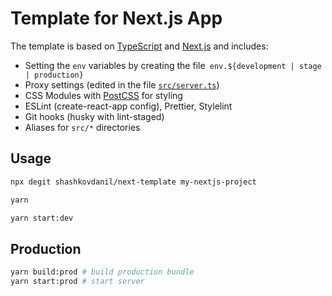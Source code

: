 # Template for Next.js App

The template is based on [TypeScript](https://www.typescriptlang.org/) and [Next.js](https://nextjs.org/) and includes:

- Setting the `env` variables by creating the file` env.${development | stage | production}`
- Proxy settings (edited in the file [`src/server.ts`](https://github.com/shashkovdanil/next-template/blob/master/src/server.ts#L16))
- CSS Modules with [PostCSS](https://postcss.org/) for styling
- ESLint (create-react-app config), Prettier, Stylelint
- Git hooks (husky with lint-staged)
- Aliases for `src/*` directories

## Usage

```sh
npx degit shashkovdanil/next-template my-nextjs-project

yarn

yarn start:dev
```

## Production

```sh
yarn build:prod # build production bundle
yarn start:prod # start server
```
